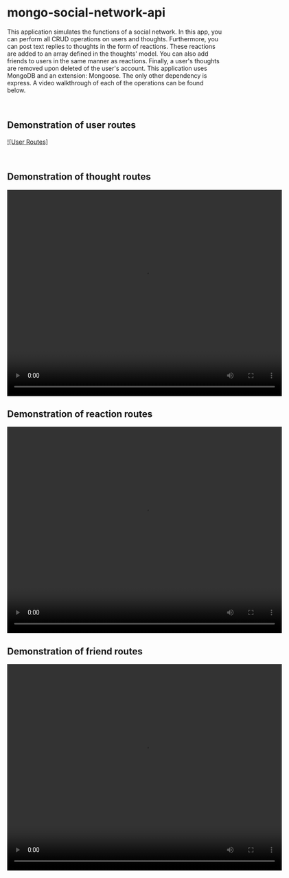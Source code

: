# mongo-social-network-api

This application simulates the functions of a social network. In this app, you can perform all CRUD operations on users and thoughts. Furthermore, you can post text replies to thoughts in the form of reactions. These reactions are added to an array defined in the thoughts' model. You can also add friends to users in the same manner as reactions. Finally, a user's thoughts are removed upon deleted of the user's account. This application uses MongoDB and an extension: Mongoose. The only other dependency is express.
A video walkthrough of each of the operations can be found below.

<br>

## Demonstration of user routes

[![User Routes]](assets/user-routes.mp4)

<br>

## Demonstration of thought routes

<video width="640" height="480" controls>
  <source src="/assets/thought-routes.mp4" type="video/mp4">
</video>

<br>

## Demonstration of reaction routes

<video width="640" height="480" controls>
  <source src="./assets/reaction-routes.mp4" type="video/mp4">
</video>

<br>

## Demonstration of friend routes

<video width="640" height="480" controls>
  <source src="./assets/friend-routes.mp4" type="video/mp4">
</video>
